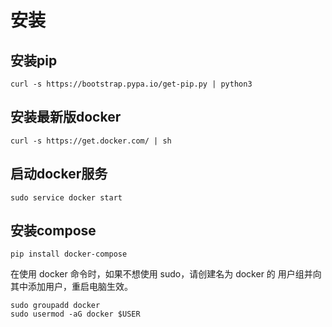 # 安装
## 安装pip
```
curl -s https://bootstrap.pypa.io/get-pip.py | python3
```

## 安装最新版docker
```
curl -s https://get.docker.com/ | sh
```

## 启动docker服务
```
sudo service docker start
```

## 安装compose
```
pip install docker-compose 
```

在使用 docker 命令时，如果不想使用 sudo，请创建名为 docker 的 用户组并向其中添加用户，重启电脑生效。
```
sudo groupadd docker
sudo usermod -aG docker $USER
```
